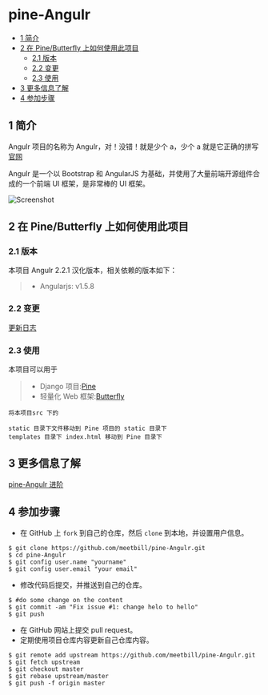# pine-Angulr

<!-- vim-markdown-toc GFM -->

* [1 简介](#1-简介)
* [2 在 Pine/Butterfly 上如何使用此项目](#2-在-pinebutterfly-上如何使用此项目)
    * [2.1 版本](#21-版本)
    * [2.2 变更](#22-变更)
    * [2.3 使用](#23-使用)
* [3 更多信息了解](#3-更多信息了解)
* [4 参加步骤](#4-参加步骤)

<!-- vim-markdown-toc -->
## 1 简介

Angulr 项目的名称为 Angulr，对！没错！就是少个 a，少个 a 就是它正确的拼写 [官网](http://flatfull.com/themes/angulr/landing)

Angulr 是一个以 Bootstrap 和 AngularJS 为基础，并使用了大量前端开源组件合成的一个前端 UI 框架，是非常棒的 UI 框架。


![Screenshot](./images/ui.png)

## 2 在 Pine/Butterfly 上如何使用此项目

### 2.1 版本

本项目 Angulr 2.2.1 汉化版本，相关依赖的版本如下：

> * Angularjs: v1.5.8

### 2.2 变更

[更新日志](https://github.com/meetbill/pine-Angulr/wiki/CHANGELOG)

### 2.3 使用

本项目可以用于

> * Django 项目:[Pine](https://github.com/meetbill/pine)
> * 轻量化 Web 框架:[Butterfly](https://github.com/meetbill/butterfly)

```
将本项目src 下的

static 目录下文件移动到 Pine 项目的 static 目录下
templates 目录下 index.html 移动到 Pine 目录下
```

## 3 更多信息了解

[pine-Angulr 进阶](https://github.com/meetbill/pine-Angulr/wiki)

## 4 参加步骤

* 在 GitHub 上 `fork` 到自己的仓库，然后 `clone` 到本地，并设置用户信息。
```
$ git clone https://github.com/meetbill/pine-Angulr.git
$ cd pine-Angulr
$ git config user.name "yourname"
$ git config user.email "your email"
```
* 修改代码后提交，并推送到自己的仓库。
```
$ #do some change on the content
$ git commit -am "Fix issue #1: change helo to hello"
$ git push
```
* 在 GitHub 网站上提交 pull request。
* 定期使用项目仓库内容更新自己仓库内容。
```
$ git remote add upstream https://github.com/meetbill/pine-Angulr.git
$ git fetch upstream
$ git checkout master
$ git rebase upstream/master
$ git push -f origin master
```
